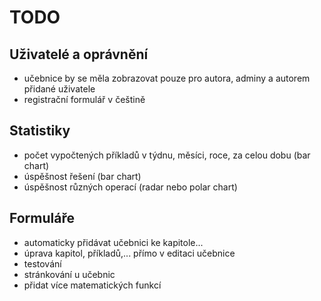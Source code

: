 # TODO

## Uživatelé a oprávnění
- učebnice by se měla zobrazovat pouze pro autora, adminy a autorem přidané uživatele
- registrační formulář v češtině

## Statistiky
- počet vypočtených příkladů v týdnu, měsíci, roce, za celou dobu (bar chart)
- úspěšnost řešení (bar chart)
- úspěšnost různých operací (radar nebo polar chart)

## Formuláře
- automaticky přidávat učebnici ke kapitole...
- úprava kapitol, příkladů,... přímo v editaci učebnice
- testování
- stránkování u učebnic
- přidat více matematických funkcí